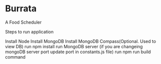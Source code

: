 # Burrata
A Food Scheduler

Steps to run application

Install Node
Install MongoDB
Install MongoDB Compass(Optional. Used to view DB)
run npm install
run MongoDB server (if you are changeing mongoDB server port update port in constants.js file)
run npm run build command

